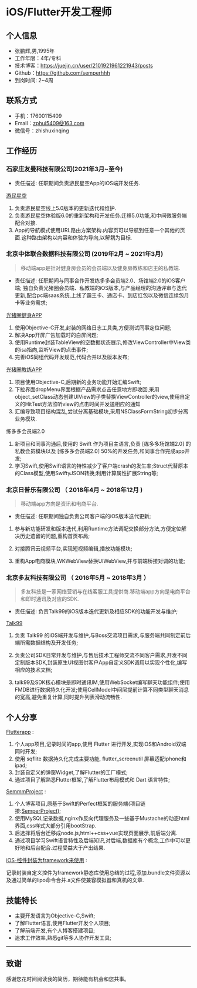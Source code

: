 # iOS/Flutter开发工程师

## 个人信息

* 张鹏辉,男,1995年
* 工作年限：4年/专科
* 技术博客：https://juejin.cn/user/2101921961221943/posts
* Github：https://github.com/semperhhh
* 到岗时间: 2~4周

## 联系方式

- 手机：17600115409
- Email：zphui5409@163.com
- 微信号：zhishuxinqing

## 工作经历

### 石家庄友曼科技有限公司(2021年3月~至今)

* 责任描述: 任职期间负责游民星空App的iOS端开发任务.

[游民星空](https://apps.apple.com/cn/app/you-min-xing-kong/id886118205)

1. 负责游民星空线上5.0版本的更新迭代和维护.
2. 负责游民星空体验版6.0的重新架构和开发任务.迁移5.0功能,和中间微服务端配合对接.
3. App的导航模式使用URL路由方案架构.内容页可以导航到任意一个其他的页面.这种路由架构以内容和体验为导向,以解耦为目标.

### 北京中体联合数据科技有限公司 (2019年2月 ~ 2021年3月)

> 移动端app是针对健身房会员的会员端以及健身房教练和店主的私教端. 

* 责任描述: 任职期间与同事合作开发练多多会员端2.0、场馆端2.0的iOS客户端; 独自负责光猪圈会员端、私教端的iOS版本,与产品经理的沟通评审与迭代更新,配合pc端saas系统,上线了霸王卡、通店卡、到店红包以及微信连续包月卡等业务需求;

[光猪圈健身APP](https://apps.apple.com/cn/app/光猪圈健身/id1027673267)

1. 使用Objective-C开发,封装的网络日志工具类,方便测试同事定位问题;
2. 解决App开屏广告加载时的白屏问题;
3. 使用Runtime封装TableView的空数据状态展示,修改ViewController中View类的isa指向,监听View的点击事件;
4. 完善iOS同组代码开发规范,代码合并以及版本发布;

[光猪圈教练APP](https://apps.apple.com/cn/app/光猪圈教练/id1180466459)

1. 项目使用Objective-C,后期新的业务功能开始汇编Swift;
2. 下拉界面dropMenu界面根据产品需求点击任意地方即收回,采用object_setClass动态创建UIView的子类替换ViewController的view,使用自定义的HitTest方法监听view的点击时间并发送相应的通知
3. 汇编导致项目结构混乱,尝试分离基础模块,采用NSClassFormString初步分离业务模块.

练多多会员端2.0

1. 新项目和同事沟通后,使用的 Swift 作为项目主语言,负责 [练多多场馆端2.0] 的私教会员模块以及 [练多多会员端2.0] 50%的开发任务,和同事合作完成app开发;
2. 学习Swift,使用Swift语言的特性减少了客户端crash的发生率;Struct代替原本的Class模型,使用SwiftyJSON转换;利用计算属性扩展String等;


### 北京日普乐有限公司 （ 2018年4月 ~ 2018年12月 )

> 移动端app方向是资讯和电商平台.

* 责任描述: 任职期间独自负责公司客户端的iOS版本迭代更新;

1. 参与新功能研发和版本迭代,利用Runtime方法调配交换部分方法,方便定位解决历史遗留的问题,重构首页布局;

2. 对接腾讯云视频平台,实现短视频编辑,播放功能模块;

3. 重构App电商模块,WKWebView替换UIWebView,并与前端桥接对调的功能;

### 北京多友科技有限公司 （ 2016年5月 ~ 2018年3月 ）

> 多友科技是一家网络营销与在线客服工具提供商.移动端app方向是电商平台和即时通讯及对应的SDK.

* 责任描述: 负责Talk99的iOS版本迭代更新及相应SDK的功能开发与维护;

[Talk99](https://apps.apple.com/cn/app/talk99/id702672310)

1. 负责 Talk99 的iOS端开发与维护,与Boss交流项目需求,与服务端共同制定前后端所需数据结构及开发任务;

2. 负责公司SDK日常开发与维护,与售后技术工程师交流不同客户需求,开发不同定制版本SDK,封装原生UI视图供客户App自定义SDK调用以实现个性化,编写相应的技术文档;

3. talk99及SDK核心模块是即时通讯IM,使用WebSocket编写聊天功能组件;使用FMDB进行数据持久化开发;使用CellModel中间层提前计算不同类型聊天消息的宽高,避免重复计算,同时提升列表滑动流畅性.

## 个人分享

[Flutterapp](https://github.com/semperhhh/zhishu_card) :

1. 个人app项目,记录时间的app,使用 Flutter 进行开发,实现iOS和Android双端同时开发;
2. 使用 sqflite 数据持久化完成主要功能, flutter_screenutil 屏幕适配iphone和ipad;
3. 封装自定义的弹窗Widget,了解Flutter的工厂模式;
4. 通过项目了解熟悉Flutter框架,了解Flutter布局模式和 Dart 语言特性;

[SemmmProject](https://github.com/semperhhh/SemmmProject) :

1. 个人博客项目,原基于Swift的Perfect框架的服务端(项目链接:[SemperProject](https://github.com/semperhhh/SemperProject));
2. 使用MySQL记录数据,nginx作反向代理服务及一些基于Mustache的动态html界面,css样式大部分引用bootStrap.
3. 后选择将后台迁移成node.js,html++css+vue实现页面展示,前后端分离.
4. 通过项目学习Swift语言特性及后端知识,对后端,数据库有个概念,工作中可以更好地和后台配合.过程受益大于产出结果.

[iOS-控件封装为framework来使用](https://juejin.im/post/5c0a117be51d4538994af76b) :

记录封装自定义控件为framework静态库使用总结的过程,添加.bundle文件资源以及通过简单的lipo命令合并.a文件使兼容模拟器和真机的文章.

## 技能特长

* 主要开发语言为Objective-C,Swift;
* 了解Flutter语言,使用Flutter开发个人项目;
* 了解前端开发,有个人博客搭建项目;
* 追求工作效率,熟悉git等多人协作开发工具;

- - -

## 致谢

感谢您花时间阅读我的简历，期待能有机会和您共事。
      
